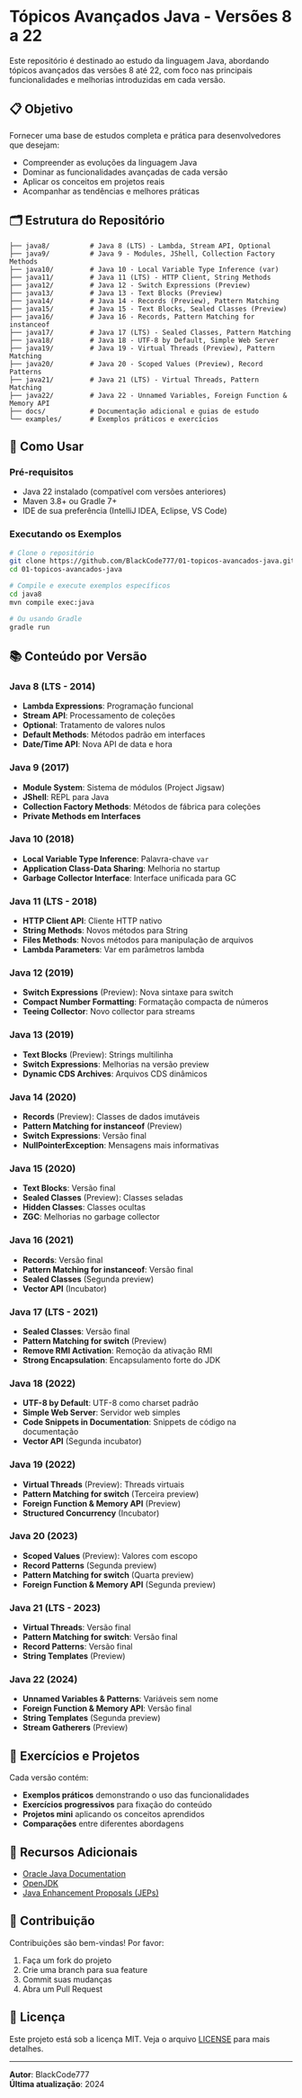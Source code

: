 # Tópicos Avançados Java - Versões 8 a 22

Este repositório é destinado ao estudo da linguagem Java, abordando tópicos avançados das versões 8 até 22, com foco nas principais funcionalidades e melhorias introduzidas em cada versão.

## 📋 Objetivo

Fornecer uma base de estudos completa e prática para desenvolvedores que desejam:
- Compreender as evoluções da linguagem Java
- Dominar as funcionalidades avançadas de cada versão
- Aplicar os conceitos em projetos reais
- Acompanhar as tendências e melhores práticas

## 🗂️ Estrutura do Repositório

```
├── java8/          # Java 8 (LTS) - Lambda, Stream API, Optional
├── java9/          # Java 9 - Modules, JShell, Collection Factory Methods
├── java10/         # Java 10 - Local Variable Type Inference (var)
├── java11/         # Java 11 (LTS) - HTTP Client, String Methods
├── java12/         # Java 12 - Switch Expressions (Preview)
├── java13/         # Java 13 - Text Blocks (Preview)
├── java14/         # Java 14 - Records (Preview), Pattern Matching
├── java15/         # Java 15 - Text Blocks, Sealed Classes (Preview)
├── java16/         # Java 16 - Records, Pattern Matching for instanceof
├── java17/         # Java 17 (LTS) - Sealed Classes, Pattern Matching
├── java18/         # Java 18 - UTF-8 by Default, Simple Web Server
├── java19/         # Java 19 - Virtual Threads (Preview), Pattern Matching
├── java20/         # Java 20 - Scoped Values (Preview), Record Patterns
├── java21/         # Java 21 (LTS) - Virtual Threads, Pattern Matching
├── java22/         # Java 22 - Unnamed Variables, Foreign Function & Memory API
├── docs/           # Documentação adicional e guias de estudo
└── examples/       # Exemplos práticos e exercícios
```

## 🚀 Como Usar

### Pré-requisitos
- Java 22 instalado (compatível com versões anteriores)
- Maven 3.8+ ou Gradle 7+
- IDE de sua preferência (IntelliJ IDEA, Eclipse, VS Code)

### Executando os Exemplos

```bash
# Clone o repositório
git clone https://github.com/BlackCode777/01-topicos-avancados-java.git
cd 01-topicos-avancados-java

# Compile e execute exemplos específicos
cd java8
mvn compile exec:java

# Ou usando Gradle
gradle run
```

## 📚 Conteúdo por Versão

### Java 8 (LTS - 2014)
- **Lambda Expressions**: Programação funcional
- **Stream API**: Processamento de coleções
- **Optional**: Tratamento de valores nulos
- **Default Methods**: Métodos padrão em interfaces
- **Date/Time API**: Nova API de data e hora

### Java 9 (2017)
- **Module System**: Sistema de módulos (Project Jigsaw)
- **JShell**: REPL para Java
- **Collection Factory Methods**: Métodos de fábrica para coleções
- **Private Methods em Interfaces**

### Java 10 (2018)
- **Local Variable Type Inference**: Palavra-chave `var`
- **Application Class-Data Sharing**: Melhoria no startup
- **Garbage Collector Interface**: Interface unificada para GC

### Java 11 (LTS - 2018)
- **HTTP Client API**: Cliente HTTP nativo
- **String Methods**: Novos métodos para String
- **Files Methods**: Novos métodos para manipulação de arquivos
- **Lambda Parameters**: Var em parâmetros lambda

### Java 12 (2019)
- **Switch Expressions** (Preview): Nova sintaxe para switch
- **Compact Number Formatting**: Formatação compacta de números
- **Teeing Collector**: Novo collector para streams

### Java 13 (2019)
- **Text Blocks** (Preview): Strings multilinha
- **Switch Expressions**: Melhorias na versão preview
- **Dynamic CDS Archives**: Arquivos CDS dinâmicos

### Java 14 (2020)
- **Records** (Preview): Classes de dados imutáveis
- **Pattern Matching for instanceof** (Preview)
- **Switch Expressions**: Versão final
- **NullPointerException**: Mensagens mais informativas

### Java 15 (2020)
- **Text Blocks**: Versão final
- **Sealed Classes** (Preview): Classes seladas
- **Hidden Classes**: Classes ocultas
- **ZGC**: Melhorias no garbage collector

### Java 16 (2021)
- **Records**: Versão final
- **Pattern Matching for instanceof**: Versão final
- **Sealed Classes** (Segunda preview)
- **Vector API** (Incubator)

### Java 17 (LTS - 2021)
- **Sealed Classes**: Versão final
- **Pattern Matching for switch** (Preview)
- **Remove RMI Activation**: Remoção da ativação RMI
- **Strong Encapsulation**: Encapsulamento forte do JDK

### Java 18 (2022)
- **UTF-8 by Default**: UTF-8 como charset padrão
- **Simple Web Server**: Servidor web simples
- **Code Snippets in Documentation**: Snippets de código na documentação
- **Vector API** (Segunda incubator)

### Java 19 (2022)
- **Virtual Threads** (Preview): Threads virtuais
- **Pattern Matching for switch** (Terceira preview)
- **Foreign Function & Memory API** (Preview)
- **Structured Concurrency** (Incubator)

### Java 20 (2023)
- **Scoped Values** (Preview): Valores com escopo
- **Record Patterns** (Segunda preview)
- **Pattern Matching for switch** (Quarta preview)
- **Foreign Function & Memory API** (Segunda preview)

### Java 21 (LTS - 2023)
- **Virtual Threads**: Versão final
- **Pattern Matching for switch**: Versão final
- **Record Patterns**: Versão final
- **String Templates** (Preview)

### Java 22 (2024)
- **Unnamed Variables & Patterns**: Variáveis sem nome
- **Foreign Function & Memory API**: Versão final
- **String Templates** (Segunda preview)
- **Stream Gatherers** (Preview)

## 🎯 Exercícios e Projetos

Cada versão contém:
- **Exemplos práticos** demonstrando o uso das funcionalidades
- **Exercícios progressivos** para fixação do conteúdo
- **Projetos mini** aplicando os conceitos aprendidos
- **Comparações** entre diferentes abordagens

## 📖 Recursos Adicionais

- [Oracle Java Documentation](https://docs.oracle.com/en/java/)
- [OpenJDK](https://openjdk.org/)
- [Java Enhancement Proposals (JEPs)](https://openjdk.org/jeps/0)

## 🤝 Contribuição

Contribuições são bem-vindas! Por favor:
1. Faça um fork do projeto
2. Crie uma branch para sua feature
3. Commit suas mudanças
4. Abra um Pull Request

## 📄 Licença

Este projeto está sob a licença MIT. Veja o arquivo [LICENSE](LICENSE) para mais detalhes.

---

**Autor**: BlackCode777  
**Última atualização**: 2024
